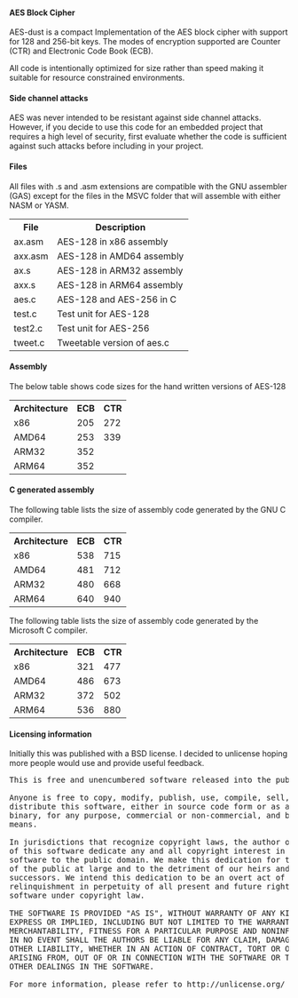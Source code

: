 ﻿<h4>AES Block Cipher</h4>

<p>AES-dust is a compact Implementation of the AES block cipher with support for 128 and 256-bit keys. The modes of encryption supported are Counter (CTR) and Electronic Code Book (ECB).</p>

<p>All code is intentionally optimized for size rather than speed making it suitable for resource constrained environments.</p>

<h4>Side channel attacks</h4>

<p>AES was never intended to be resistant against side channel attacks. However, if you decide to use this code for an embedded project that requires a high level of security, first evaluate whether the code is sufficient against such attacks before including in your project.</p>

<h4>Files</h4>

<p>All files with .s and .asm extensions are compatible with the GNU assembler (GAS) except for the files in the MSVC folder that will assemble with either NASM or YASM.</p>

<table>
  <tr>
    <th>File</th>
    <th>Description</th>
  </tr>
  <tr>
    <td>ax.asm</td>
    <td>AES-128 in x86 assembly</td>
  </tr>
  <tr>
    <td>axx.asm</td>
    <td>AES-128 in AMD64 assembly</td>
  </tr>
  <tr>
    <td>ax.s</td>
    <td>AES-128 in ARM32 assembly</td>
  </tr>
  <tr>
    <td>axx.s</td>
    <td>AES-128 in ARM64 assembly</td>
  </tr>
  <tr>
    <td>aes.c</td>
    <td>AES-128 and AES-256 in C</td>
  </tr>
  <tr>
    <td>test.c</td>
    <td>Test unit for AES-128</td>
  </tr>
  <tr>
    <td>test2.c</td>
    <td>Test unit for AES-256</td>
  </tr>
  <tr>
    <td>tweet.c</td>
    <td>Tweetable version of aes.c</td>
  </tr>
</table>

<h4>Assembly</h4>

<p>The below table shows code sizes for the hand written versions of AES-128</p>

<table>
  <tr>
    <th>Architecture</th>
    <th>ECB</th>
    <th>CTR</th>
  </tr>
  <tr>
    <td>x86</td>
    <td>205</td>
    <td>272</td>
  </tr>
  <tr>
    <td>AMD64</td>
    <td>253</td>
    <td>339</td>
  </tr>
  <tr>
    <td>ARM32</td>
    <td>352</td>
    <td></td>
  </tr>
  <tr>
    <td>ARM64</td>
    <td>352</td>
    <td></td>
  </tr>
</table>

<h4>C generated assembly</h4>

<p>The following table lists the size of assembly code generated by the GNU C compiler.</p>

<table>
  <tr>
    <th>Architecture</th>
    <th>ECB</th>
    <th>CTR</th>
  </tr>
  <tr>
    <td>x86</td>
    <td>538</td>
    <td>715</td>
  </tr>
  <tr>
    <td>AMD64</td>
    <td>481</td>
    <td>712</td>
  </tr>
  <tr>
    <td>ARM32</td>
    <td>480</td>
    <td>668</td>
  </tr>
  <tr>
    <td>ARM64</td>
    <td>640</td>
    <td>940</td>
  </tr>
</table>

<p>The following table lists the size of assembly code generated by the Microsoft C compiler.</p>

<table>
  <tr>
    <th>Architecture</th>
    <th>ECB</th>
    <th>CTR</th>
  </tr>
  <tr>
    <td>x86</td>
    <td>321</td>
    <td>477</td>
  </tr>
  <tr>
    <td>AMD64</td>
    <td>486</td>
    <td>673</td>
  </tr>
  <tr>
    <td>ARM32</td>
    <td>372</td>
    <td>502</td>
  </tr>
  <tr>
    <td>ARM64</td>
    <td>536</td>
    <td>880</td>
  </tr>
</table>

<h4>Licensing information</h4>

<p>Initially this was published with a BSD license. I decided to unlicense hoping more people would use and provide useful feedback.</p>

<pre>
This is free and unencumbered software released into the public domain.

Anyone is free to copy, modify, publish, use, compile, sell, or
distribute this software, either in source code form or as a compiled
binary, for any purpose, commercial or non-commercial, and by any
means.

In jurisdictions that recognize copyright laws, the author or authors
of this software dedicate any and all copyright interest in the
software to the public domain. We make this dedication for the benefit
of the public at large and to the detriment of our heirs and
successors. We intend this dedication to be an overt act of
relinquishment in perpetuity of all present and future rights to this
software under copyright law.

THE SOFTWARE IS PROVIDED "AS IS", WITHOUT WARRANTY OF ANY KIND,
EXPRESS OR IMPLIED, INCLUDING BUT NOT LIMITED TO THE WARRANTIES OF
MERCHANTABILITY, FITNESS FOR A PARTICULAR PURPOSE AND NONINFRINGEMENT.
IN NO EVENT SHALL THE AUTHORS BE LIABLE FOR ANY CLAIM, DAMAGES OR
OTHER LIABILITY, WHETHER IN AN ACTION OF CONTRACT, TORT OR OTHERWISE,
ARISING FROM, OUT OF OR IN CONNECTION WITH THE SOFTWARE OR THE USE OR
OTHER DEALINGS IN THE SOFTWARE.

For more information, please refer to http://unlicense.org/
</pre>
